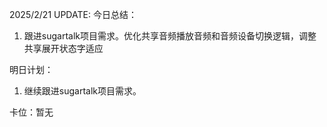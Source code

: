 2025/2/21 UPDATE:
今日总结：

1. 跟进sugartalk项目需求。优化共享音频播放音频和音频设备切换逻辑，调整共享展开状态字适应



明日计划：

1. 继续跟进sugartalk项目需求。



卡位：暂无

